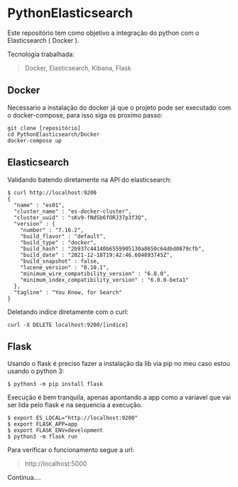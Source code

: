 # PythonElasticsearch

Este repositório tem como objetivo a integração do python com o Elasticsearch ( Docker ).

Tecnologia trabalhada:

> Docker,
> Elasticsearch,
> Kibana,
> Flask

## Docker

Necessario a instalação do docker já que o projeto pode ser executado com o docker-compose, para isso siga os proximo passo:

```
git clone [repositório]
cd PythonElasticsearch/Docker
docker-compose up
```

## Elasticsearch

Validando batendo diretamente na API do elasticsearch:

```
$ curl http://localhost:9200
{
  "name" : "es01",
  "cluster_name" : "es-docker-cluster",
  "cluster_uuid" : "sKv9-fNdSb6fORJ37p3f3Q",
  "version" : {
    "number" : "7.16.2",
    "build_flavor" : "default",
    "build_type" : "docker",
    "build_hash" : "2b937c44140b6559905130a8650c64dbd0879cfb",
    "build_date" : "2021-12-18T19:42:46.604893745Z",
    "build_snapshot" : false,
    "lucene_version" : "8.10.1",
    "minimum_wire_compatibility_version" : "6.8.0",
    "minimum_index_compatibility_version" : "6.0.0-beta1"
  },
  "tagline" : "You Know, for Search"
}
```

Deletando indice diretamente com o curl:

```
curl -X DELETE localhost:9200/[indice]
```


## Flask

Usando o flask é preciso fazer a instalação da lib via pip no meu caso estou usando o python 3:

```
$ python3 -m pip install flask
```

Execução é bem tranquila, apenas apontando a app como a variavel que vai ser lida pelo flask e na sequencia a execução.

```
$ export ES_LOCAL="http://localhost:9200"
$ export FLASK_APP=app
$ export FLASK_ENV=development
$ python3 -m flask run
```

Para verificar o funcionamento segue a url:

> http://localhost:5000


Continua....
